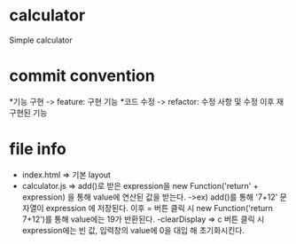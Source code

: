 # calculator
Simple calculator

# commit convention
*기능 구현 -> feature: 구현 기능
*코드 수정 -> refactor: 수정 사항 및 수정 이후 재구현된 기능

# file info
- index.html => 기본 layout
- calculator.js => 
    add()로 받은 expression을 new Function('return' +    expression) 을 통해 value에 연산된 값을 받는다.
    ->ex) add()를 통해 '7+12' 문자열이 expression 에 저장된다. 이후 = 버튼 클릭 시 new Function('return 7+12')를 통해 value에는 19가 반환된다.
    -clearDisplay => c 버튼 클릭 시 expression에는 빈 값, 입력창의 value에 0을 대입 해 초기화시킨다.

